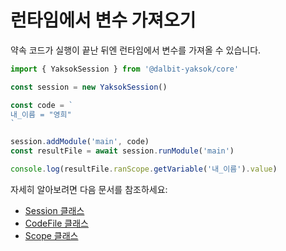# 런타임에서 변수 가져오기

약속 코드가 실행이 끝난 뒤엔 런타임에서 변수를 가져올 수 있습니다.

```typescript
import { YaksokSession } from '@dalbit-yaksok/core'

const session = new YaksokSession()

const code = `
내_이름 = "영희"
`

session.addModule('main', code)
const resultFile = await session.runModule('main')

console.log(resultFile.ranScope.getVariable('내_이름').value)
```

자세히 알아보려면 다음 문서를 참조하세요:

-   [Session 클래스](/api/core/mod/classes/YaksokSession)
-   [CodeFile 클래스](/api/core/mod/classes/CodeFile)
-   [Scope 클래스](/api/core/mod/classes/Scope)
